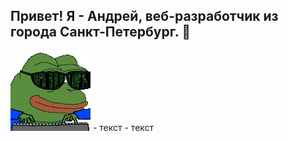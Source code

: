 
## Привет! Я - Андрей, веб-разработчик из города Санкт-Петербург. 👋
![Header](https://raw.githubusercontent.com/an6re9/an6re9/5ddffc672c6a1ddb8900c033a4c4dfe90c511ad6/soulja-boy-pepe.gif) - текст - текст

